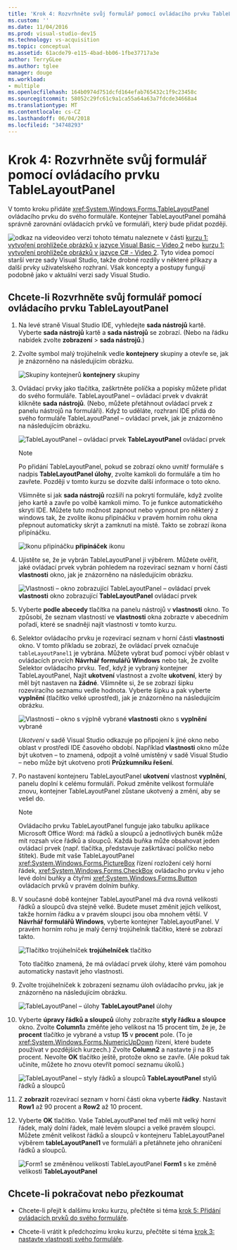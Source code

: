 ```yaml
---
title: 'Krok 4: Rozvrhněte svůj formulář pomocí ovládacího prvku TableLayoutPanel'
ms.custom: ''
ms.date: 11/04/2016
ms.prod: visual-studio-dev15
ms.technology: vs-acquisition
ms.topic: conceptual
ms.assetid: 61acde79-e115-4bad-bb06-1fbe37717a3e
author: TerryGLee
ms.author: tglee
manager: douge
ms.workload:
- multiple
ms.openlocfilehash: 164b0974d751dcfd164efab765432c1f9c23458c
ms.sourcegitcommit: 58052c29fc61c9a1ca55a64a63a7fdcde34668a4
ms.translationtype: MT
ms.contentlocale: cs-CZ
ms.lasthandoff: 06/04/2018
ms.locfileid: "34748293"
---
```

# <a name="step-4-lay-out-your-form-with-a-tablelayoutpanel-control"></a>Krok 4: Rozvrhněte svůj formulář pomocí ovládacího prvku TableLayoutPanel
V tomto kroku přidáte <xref:System.Windows.Forms.TableLayoutPanel> ovládacího prvku do svého formuláře. Kontejner TableLayoutPanel pomáhá správně zarovnání ovládacích prvků ve formuláři, který bude přidat později.

 ![odkaz na video](../data-tools/media/playvideo.gif)video verzi tohoto tématu naleznete v části [kurzu 1: vytvoření prohlížeče obrázků v jazyce Visual Basic – Video 2](http://go.microsoft.com/fwlink/?LinkId=205211) nebo [kurzu 1: vytvoření prohlížeče obrázků v jazyce C# - Video 2](http://go.microsoft.com/fwlink/?LinkId=205200). Tyto videa pomocí starší verze sady Visual Studio, takže drobné rozdíly v některé příkazy a další prvky uživatelského rozhraní. Však koncepty a postupy fungují podobně jako v aktuální verzi sady Visual Studio.

## <a name="to-lay-out-your-form-with-a-tablelayoutpanel-control"></a>Chcete-li Rozvrhněte svůj formulář pomocí ovládacího prvku TableLayoutPanel

1.  Na levé straně Visual Studio IDE, vyhledejte **sada nástrojů** kartě. Vyberte **sada nástrojů** kartě a **sada nástrojů** se zobrazí. (Nebo na řádku nabídek zvolte **zobrazení** > **sada nástrojů**.)

2.  Zvolte symbol malý trojúhelník vedle **kontejnery** skupiny a otevře se, jak je znázorněno na následujícím obrázku.

     ![Skupiny kontejnerů](../ide/media/express_toolbox.png)
**kontejnery** skupiny

3.  Ovládací prvky jako tlačítka, zaškrtněte políčka a popisky můžete přidat do svého formuláře. TableLayoutPanel – ovládací prvek v dvakrát klikněte **sada nástrojů**. (Nebo, můžete přetáhnout ovládací prvek z panelu nástrojů na formuláři). Když to uděláte, rozhraní IDE přidá do svého formuláře TableLayoutPanel – ovládací prvek, jak je znázorněno na následujícím obrázku.

     ![TableLayoutPanel – ovládací prvek](../ide/media/express_formtablelayout.png)
**TableLayoutPanel** ovládací prvek

    > [!NOTE]
    >  Po přidání TableLayoutPanel, pokud se zobrazí okno uvnitř formuláře s nadpis **TableLayoutPanel úlohy**, zvolte kamkoli do formuláře a tím ho zavřete. Později v tomto kurzu se dozvíte další informace o toto okno.

     Všimněte si jak **sada nástrojů** rozšíří na pokrytí formuláře, když zvolíte jeho kartě a zavře po volbě kamkoli mimo. To je funkce automatického skrytí IDE. Můžete tuto možnost zapnout nebo vypnout pro některý z windows tak, že zvolíte ikonu připínáčku v pravém horním rohu okna přepnout automaticky skrýt a zamknutí na místě. Takto se zobrazí ikona připínáčku.

     ![Ikonu připínáčku](../ide/media/express_pushpintoolbox.png)
**připínáček** ikonu

4.  Ujistěte se, že je vybrán TableLayoutPanel ji výběrem. Můžete ověřit, jaké ovládací prvek vybrán pohledem na rozevírací seznam v horní části **vlastnosti** okno, jak je znázorněno na následujícím obrázku.

     ![Vlastnosti – okno zobrazující TableLayoutPanel – ovládací prvek](../ide/media/express_controlspropwin.png)
**vlastnosti** okno zobrazující **TableLayoutPanel** ovládací prvek

5.  Vyberte **podle abecedy** tlačítka na panelu nástrojů v **vlastnosti** okno. To způsobí, že seznam vlastností ve **vlastnosti** okna zobrazte v abecedním pořadí, které se snadněji najít vlastnosti v tomto kurzu.

6.  Selektor ovládacího prvku je rozevírací seznam v horní části **vlastnosti** okno. V tomto příkladu se zobrazí, že ovládací prvek označuje `tableLayoutPanel1` je vybrána. Můžete vybrat buď pomocí výběr oblast v ovládacích prvcích **Návrhář formulářů Windows** nebo tak, že zvolíte Selektor ovládacího prvku. Teď, když je vybraný kontejner TableLayoutPanel, Najít **ukotvení** vlastnost a zvolte **ukotvení**, který by měl být nastaven na **žádné**. Všimněte si, že se zobrazí šipku rozevíracího seznamu vedle hodnota. Vyberte šipku a pak vyberte **vyplnění** (tlačítko velké uprostřed), jak je znázorněno na následujícím obrázku.

     ![Vlastnosti – okno s výplně vybrané](../ide/media/express_docktable.png)
**vlastnosti** okno s **vyplnění** vybrané

     *Ukotvení* v sadě Visual Studio odkazuje po připojení k jiné okno nebo oblast v prostředí IDE časového období. Například **vlastnosti** okno může být ukotven – to znamená, odpojit a volně umístěný v sadě Visual Studio – nebo může být ukotveno proti **Průzkumníku řešení**.

7.  Po nastavení kontejneru TableLayoutPanel **ukotvení** vlastnost **vyplnění**, panelu doplní k celému formuláři. Pokud změníte velikost formuláře znovu, kontejner TableLayoutPanel zůstane ukotvený a změní, aby se vešel do.

    > [!NOTE]
    >  Ovládacího prvku TableLayoutPanel funguje jako tabulku aplikace Microsoft Office Word: má řádků a sloupců a jednotlivých buněk může mít rozsah více řádků a sloupců. Každá buňka může obsahovat jeden ovládací prvek (např. tlačítka, představuje zaškrtávací políčko nebo štítek). Bude mít vaše TableLayoutPanel <xref:System.Windows.Forms.PictureBox> řízení rozložení celý horní řádek, <xref:System.Windows.Forms.CheckBox> ovládacího prvku v jeho levé dolní buňky a čtyřmi <xref:System.Windows.Forms.Button> ovládacích prvků v pravém dolním buňky.

8.  V současné době kontejner TableLayoutPanel má dva rovná velikosti řádků a sloupců dva stejně velké. Budete muset změnit jejich velikost, takže horním řádku a v pravém sloupci jsou oba mnohem větší. V **Návrhář formulářů Windows**, vyberte kontejner TableLayoutPanel. V pravém horním rohu je malý černý trojúhelník tlačítko, které se zobrazí takto.

     ![Tlačítko trojúhelníček](../ide/media/express_iconblacktriangle.gif)
**trojúhelníček** tlačítko

     Toto tlačítko znamená, že má ovládací prvek úlohy, které vám pomohou automaticky nastavit jeho vlastnosti.

9. Zvolte trojúhelníček k zobrazení seznamu úloh ovládacího prvku, jak je znázorněno na následujícím obrázku.

     ![TableLayoutPanel – úlohy](../ide/media/express_tablepanel.png)
**TableLayoutPanel** úlohy

10. Vyberte **úpravy řádků a sloupců** úlohy zobrazíte **styly řádku a sloupce** okno. Zvolte **Column1**a změňte jeho velikost na 15 procent tím, že je, že **procent** tlačítko je vybrané a vstup **15** v **procent** pole. (To je <xref:System.Windows.Forms.NumericUpDown> řízení, které budete používat v pozdějších kurzech.) Zvolte **Column2** a nastavte ji na 85 procent. Nevolte **OK** tlačítko ještě, protože okno se zavře. (Ale pokud tak učiníte, můžete ho znovu otevřít pomocí seznamu úkolů.)

     ![TableLayoutPanel – styly řádků a sloupců](../ide/media/vs_tablelayoutpanel_setup.png)
**TableLayoutPanel** stylů řádků a sloupců

11. Z **zobrazit** rozevírací seznam v horní části okna vyberte **řádky**. Nastavit **Row1** až 90 procent a **Row2** až 10 procent.

12. Vyberte **OK** tlačítko. Vaše TableLayoutPanel teď měli mít velký horní řádek, malý dolní řádek, malé levém sloupci a velké pravém sloupci. Můžete změnit velikost řádků a sloupců v kontejneru TableLayoutPanel výběrem **tableLayoutPanel1** ve formuláři a přetáhnete jeho ohraničení řádků a sloupců.

     ![Form1 se změněnou velikostí TableLayoutPanel](../ide/media/vs_formafterlayoutpanel.png)
**Form1** s ke změně velikosti **TableLayoutPanel**

## <a name="to-continue-or-review"></a>Chcete-li pokračovat nebo přezkoumat

-   Chcete-li přejít k dalšímu kroku kurzu, přečtěte si téma [krok 5: Přidání ovládacích prvků do svého formuláře](../ide/step-5-add-controls-to-your-form.md).

-   Chcete-li vrátit k předchozímu kroku kurzu, přečtěte si téma [krok 3: nastavte vlastnosti svého formuláře](../ide/step-3-set-your-form-properties.md).
